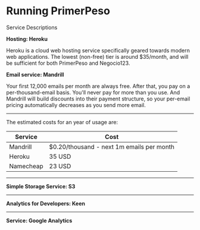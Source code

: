 # Running PrimerPeso


Service Descriptions

**Hosting: Heroku**

Heroku is a cloud web hosting service specifically geared towards modern web applications. The lowest (non-free) tier is around $35/month, and will be sufficient for both PrimerPeso and Negocio123.


**Email service: Mandrill**

Your first 12,000 emails per month are always free. After that, you pay on a per-thousand-email basis. You'll never pay for more than you use. And Mandrill will build discounts into their payment structure, so your per-email pricing automatically decreases as you send more email.


--------
The estimated costs for an year of usage are:

| Service | Cost |
| -- | -- |
|Mandrill | $0.20/thousand - next 1m emails per month |
| Heroku | 35 USD |
| Namecheap | 23 USD |

------

**Simple Storage Service: S3**

----


**Analytics for Developers: Keen**

----

**Service: Google Analytics**

